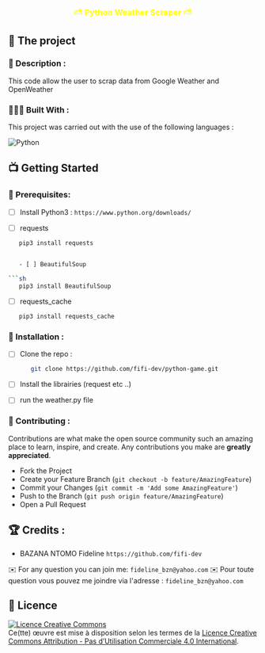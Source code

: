 ﻿<h3 align="center" style="color: yellow;"> ⛅ Python Weather Scraper ⛅</h3>

## 💼 The project


### 📝 Description :

This code allow the user to scrap data from Google Weather and OpenWeather 


### 👩🏾‍💻 Built With :

This project was carried out with the use of the following languages :

![Python](https://img.shields.io/badge/Python-3776AB?style=for-the-badge&logo=python&logoColor=white)


## 📺 Getting Started

### 🔐 Prerequisites: 

- [ ] Install Python3 : `https://www.python.org/downloads/ `


- [ ] requests

```sh
   pip3 install requests

   
   - [ ] BeautifulSoup

```sh
   pip3 install BeautifulSoup
   ```
   - [ ] requests_cache

```sh
   pip3 install requests_cache
   ```
   

### 💾 Installation :

- [ ] Clone the repo :

  ```sh
     git clone https://github.com/fifi-dev/python-game.git
     ```

- [ ] Install the librairies (request etc ..)


- [ ] run the weather.py file
   


### 🤝 Contributing :

Contributions are what make the open source community such an amazing place to learn, inspire, and create. Any contributions you make are **greatly appreciated**.

- Fork the Project
- Create your Feature Branch (`git checkout -b feature/AmazingFeature`)
- Commit your Changes (`git commit -m 'Add some AmazingFeature'`)
- Push to the Branch (`git push origin feature/AmazingFeature`)
- Open a Pull Request


## 🏆 Credits :


- BAZANA NTOMO Fideline `https://github.com/fifi-dev`

✉️ For any question you can join me: `fideline_bzn@yahoo.com`
✉️ Pour toute question vous pouvez me joindre via l'adresse : `fideline_bzn@yahoo.com`


## 📜 Licence

<a align="center"  rel="license" href="http://creativecommons.org/licenses/by-nc/4.0/"><img alt="Licence Creative Commons" style="border-width:0" src="https://i.creativecommons.org/l/by-nc/4.0/88x31.png" /></a><br />Ce(tte) œuvre est mise à disposition selon les termes de la <a rel="license" href="http://creativecommons.org/licenses/by-nc/4.0/">Licence Creative Commons Attribution - Pas d’Utilisation Commerciale 4.0 International</a>.

